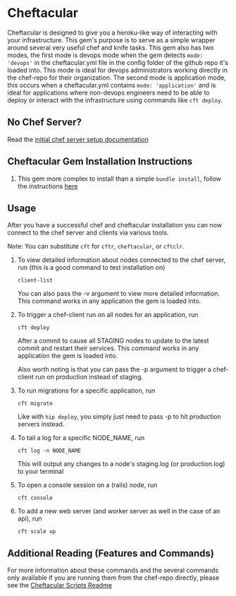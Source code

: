 # Cheftacular

Cheftacular is designed to give you a heroku-like way of interacting with your infrastructure. This gem's purpose is to serve as a 
simple wrapper around several very useful chef and knife tasks. This gem also has two modes, the first mode is devops mode when the gem
detects `mode: 'devops'` in the cheftacular.yml file in the config folder of the github repo it's loaded into. This mode is ideal for devops administrators working
directly in the chef-repo for their organization. The second mode is application mode, this occurs when a cheftacular.yml contains `mode: 'application'` and is ideal for 
applications where non-devops engineers need to be able to deploy or interact with the infrastructure using commands like `cft deploy`.

## No Chef Server?

Read the [initial chef server setup documentation](https://github.com/SocialCentivPublic/cheftacular/blob/master/doc/initial_setup.md)

## Cheftacular Gem Installation Instructions

1. This gem more complex to install than a simple `bundle install`, follow the instructions [here](https://github.com/SocialCentivPublic/cheftacular/blob/master/doc/initial_setup.md#getting-your-repositores-setup)

## Usage

After you have a successful chef and cheftacular installation you can now connect to the chef server and clients via various tools.

Note: You can substitute `cft` for `cftr`, `cheftacular`, or `cftclr`.

1.  To view detailed information about nodes connected to the chef server, run (this is a good command to test installation on)

        client-list

    You can also pass the -v argument to view more detailed information. This command works in any application the gem is loaded into.

2.  To trigger a chef-client run on all nodes for an application, run

        cft deploy

    After a commit to cause all STAGING nodes to update to the latest commit and restart their services. This command works in any application the gem is loaded into.

    Also worth noting is that you can pass the -p argument to trigger a chef-client run on production instead of staging. 

4.  To run migrations for a specific application, run

        cft migrate

    Like with `hip deploy`, you simply just need to pass -p to hit production servers instead.

5.  To tail a log for a specific NODE_NAME, run

        cft log -n NODE_NAME

    This will output any changes to a node's staging.log (or production.log) to your terminal

7.  To open a console session on a (rails) node, run

        cft console

8.  To add a new web server (and worker server as well in the case of an api), run

        cft scale up

## Additional Reading (Features and Commands)

For more information about these commands and the several commands only available if you are running them from the chef-repo directly, please see the [Cheftacular Scripts Readme](https://github.com/SocialCentivPublic/cheftacular/blob/master/lib/cheftacular/README.md)
